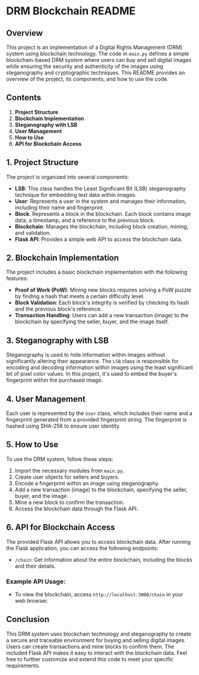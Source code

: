 # DRM Blockchain README

## Overview

This project is an implementation of a Digital Rights Management (DRM) system using blockchain technology. The code in `main.py` defines a simple blockchain-based DRM system where users can buy and sell digital images while ensuring the security and authenticity of the images using steganography and cryptographic techniques. This README provides an overview of the project, its components, and how to use the code.

## Contents

1. **Project Structure**
2. **Blockchain Implementation**
3. **Steganography with LSB**
4. **User Management**
5. **How to Use**
6. **API for Blockchain Access**

## 1. Project Structure

The project is organized into several components:

- **LSB**: This class handles the Least Significant Bit (LSB) steganography technique for embedding text data within images.
- **User**: Represents a user in the system and manages their information, including their name and fingerprint.
- **Block**: Represents a block in the blockchain. Each block contains image data, a timestamp, and a reference to the previous block.
- **Blockchain**: Manages the blockchain, including block creation, mining, and validation.
- **Flask API**: Provides a simple web API to access the blockchain data.

## 2. Blockchain Implementation

The project includes a basic blockchain implementation with the following features:

- **Proof of Work (PoW)**: Mining new blocks requires solving a PoW puzzle by finding a hash that meets a certain difficulty level.
- **Block Validation**: Each block's integrity is verified by checking its hash and the previous block's reference.
- **Transaction Handling**: Users can add a new transaction (image) to the blockchain by specifying the seller, buyer, and the image itself.

## 3. Steganography with LSB

Steganography is used to hide information within images without significantly altering their appearance. The `LSB` class is responsible for encoding and decoding information within images using the least significant bit of pixel color values. In this project, it's used to embed the buyer's fingerprint within the purchased image.

## 4. User Management

Each user is represented by the `User` class, which includes their name and a fingerprint generated from a provided fingerprint string. The fingerprint is hashed using SHA-256 to ensure user identity.

## 5. How to Use

To use the DRM system, follow these steps:

1. Import the necessary modules from `main.py`.
2. Create user objects for sellers and buyers.
3. Encode a fingerprint within an image using steganography.
4. Add a new transaction (image) to the blockchain, specifying the seller, buyer, and the image.
5. Mine a new block to confirm the transaction.
6. Access the blockchain data through the Flask API.

## 6. API for Blockchain Access

The provided Flask API allows you to access blockchain data. After running the Flask application, you can access the following endpoints:

- `/chain`: Get information about the entire blockchain, including the blocks and their details.

### Example API Usage:

- To view the blockchain, access `http://localhost:3000/chain` in your web browser.

## Conclusion

This DRM system uses blockchain technology and steganography to create a secure and traceable environment for buying and selling digital images. Users can create transactions and mine blocks to confirm them. The included Flask API makes it easy to interact with the blockchain data. Feel free to further customize and extend this code to meet your specific requirements.